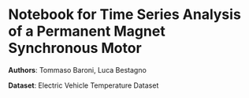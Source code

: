 # Notebook for Time Series Analysis of a Permanent Magnet Synchronous Motor


**Authors**: Tommaso Baroni, Luca Bestagno

**Dataset**: Electric Vehicle Temperature Dataset